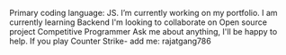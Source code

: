 Primary coding language: JS.
I’m currently working on my portfolio.
I am currently learning Backend
I'm looking to collaborate on Open source project
Competitive Programmer
Ask me about anything, I'll be happy to help.
If you play Counter Strike- add me: rajatgang786
